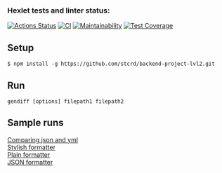 ### Hexlet tests and linter status:
[![Actions Status](https://github.com/stcrd/backend-project-lvl2/workflows/hexlet-check/badge.svg)](https://github.com/stcrd/backend-project-lvl2/actions)
[![CI](https://github.com/stcrd/backend-project-lvl2/workflows/CI/badge.svg)](https://github.com/stcrd/backend-project-lvl2/workflows/CI)
[![Maintainability](https://api.codeclimate.com/v1/badges/615cc60e9dcf950e8ea1/maintainability)](https://codeclimate.com/github/stcrd/backend-project-lvl2/maintainability)
[![Test Coverage](https://api.codeclimate.com/v1/badges/615cc60e9dcf950e8ea1/test_coverage)](https://codeclimate.com/github/stcrd/backend-project-lvl2/test_coverage)  

## Setup

```
$ npm install -g https://github.com/stcrd/backend-project-lvl2.git
```

## Run
```
gendiff [options] filepath1 filepath2
```

## Sample runs
[Comparing json and yml](https://asciinema.org/a/391066)  
[Stylish formatter](https://asciinema.org/a/395504)  
[Plain formatter](https://asciinema.org/a/422934)  
[JSON formatter](https://asciinema.org/a/422936)
##